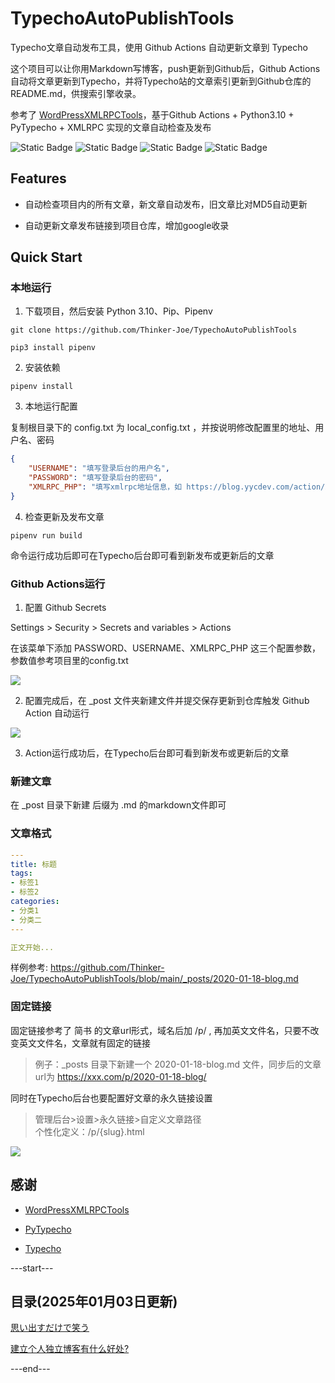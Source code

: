 
# TypechoAutoPublishTools

Typecho文章自动发布工具，使用 Github Actions 自动更新文章到 Typecho

这个项目可以让你用Markdown写博客，push更新到Github后，Github Actions自动将文章更新到Typecho，并将Typecho站的文章索引更新到Github仓库的README.md，供搜索引擎收录。

参考了 [WordPressXMLRPCTools](https://github.com/zhaoolee/WordPressXMLRPCTools/)，基于Github Actions + Python3.10 + PyTypecho + XMLRPC 实现的文章自动检查及发布

![Static Badge](https://img.shields.io/badge/Python-3.10-blue)
![Static Badge](https://img.shields.io/badge/PyTypecho-2.1.0-blue)
![Static Badge](https://img.shields.io/badge/Typecho-1.2.1-blue)
![Static Badge](https://img.shields.io/badge/XMLRPC-green)

## Features

- 自动检查项目内的所有文章，新文章自动发布，旧文章比对MD5自动更新

- 自动更新文章发布链接到项目仓库，增加google收录

## Quick Start

### 本地运行

1. 下载项目，然后安装 Python 3.10、Pip、Pipenv  

```shell
git clone https://github.com/Thinker-Joe/TypechoAutoPublishTools

pip3 install pipenv
```

2. 安装依赖  

```shell
pipenv install
```

3. 本地运行配置  

复制根目录下的 config.txt 为 local_config.txt ，并按说明修改配置里的地址、用户名、密码

```json
{
    "USERNAME": "填写登录后台的用户名",
    "PASSWORD": "填写登录后台的密码",
    "XMLRPC_PHP": "填写xmlrpc地址信息，如 https://blog.yycdev.com/action/xmlrpc"
}
```

4. 检查更新及发布文章

```shell
pipenv run build
```

命令运行成功后即可在Typecho后台即可看到新发布或更新后的文章

### Github Actions运行

1. 配置 Github Secrets

Settings > Security > Secrets and variables > Actions

在该菜单下添加 PASSWORD、USERNAME、XMLRPC_PHP 这三个配置参数，参数值参考项目里的config.txt

![](https://img.yycdev.com/202403041737177.png)

2. 配置完成后，在 _post 文件夹新建文件并提交保存更新到仓库触发 Github Action 自动运行

![](https://img.yycdev.com/202403041742805.png)

3. Action运行成功后，在Typecho后台即可看到新发布或更新后的文章

### 新建文章

在 _post 目录下新建 后缀为 .md 的markdown文件即可

### 文章格式

```yaml
---
title: 标题
tags: 
- 标签1
- 标签2
categories:
- 分类1
- 分类二
---

正文开始...
```

样例参考: https://github.com/Thinker-Joe/TypechoAutoPublishTools/blob/main/_posts/2020-01-18-blog.md

### 固定链接

固定链接参考了 简书 的文章url形式，域名后加 /p/ , 再加英文文件名，只要不改变英文文件名，文章就有固定的链接

> 例子：_posts 目录下新建一个 2020-01-18-blog.md 文件，同步后的文章url为 https://xxx.com/p/2020-01-18-blog/

同时在Typecho后台也要配置好文章的永久链接设置
> 管理后台>设置>永久链接>自定义文章路径  
> 个性化定义：/p/{slug}.html

![](https://img.yycdev.com/202403041751952.png)

## 感谢

- [WordPressXMLRPCTools](https://github.com/zhaoolee/WordPressXMLRPCTools/)

- [PyTypecho](https://github.com/veoco/PyTypecho)

- [Typecho](https://typecho.org/)

---start---
## 目录(2025年01月03日更新)
[思い出すだけで笑う](https://www.misstwo.top/index.php/p/post001/)

[建立个人独立博客有什么好处?](https://www.misstwo.top/index.php/p/2020-01-18-blog/)

---end---
